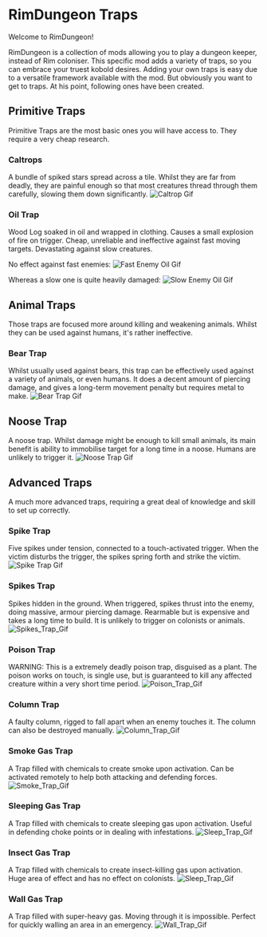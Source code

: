 # RimDungeon Traps
Welcome to RimDungeon! 

RimDungeon is a collection of mods allowing you to play a dungeon keeper, instead of Rim coloniser.
This specific mod adds a variety of traps, so you can embrace your truest kobold desires. Adding your own traps is easy due to a versatile framework available with the mod.
But obviously you want to get to traps. At his point, following ones have been created.
## Primitive Traps
Primitive Traps are the most basic ones you will have access to. They require a very cheap research.
### Caltrops
A bundle of spiked stars spread across a tile. Whilst they are far from deadly, they are painful enough so that most creatures thread through them carefully, slowing them down significantly.
![Caltrop Gif](https://github.com/miki4920/RimDungeon_Traps/blob/main/Wiki/Caltrops_Trap.gif)

### Oil Trap
Wood Log soaked in oil and wrapped in clothing. Causes a small explosion of fire on trigger. Cheap, unreliable and ineffective against fast moving targets. Devastating against slow creatures.

No effect against fast enemies:
![Fast Enemy Oil Gif](https://github.com/miki4920/RimDungeon_Traps/blob/main/Wiki/Oil_Fast_Trap.gif)

Whereas a slow one is quite heavily damaged:
![Slow Enemy Oil Gif](https://github.com/miki4920/RimDungeon_Traps/blob/main/Wiki/Oil_Slow_Trap.gif)

## Animal Traps
Those traps are focused more around killing and weakening animals. Whilst they can be used against humans, it's rather ineffective.
### Bear Trap
Whilst usually used against bears, this trap can be effectively used against a variety of animals, or even humans. It does a decent amount of piercing damage, and gives a long-term movement penalty but requires metal to make.
![Bear Trap Gif](https://github.com/miki4920/RimDungeon_Traps/blob/main/Wiki/Bear_Trap.gif)


## Noose Trap
A noose trap. Whilst damage might be enough to kill small animals, its main benefit is ability to immobilise target for a long time in a noose. Humans are unlikely to trigger it.
![Noose Trap Gif](https://github.com/miki4920/RimDungeon_Traps/blob/main/Wiki/Noose_Trap.gif)

## Advanced Traps
A much more advanced traps, requiring a great deal of knowledge and skill to set up correctly.
### Spike Trap
Five spikes under tension, connected to a touch-activated trigger. When the victim disturbs the trigger, the spikes spring forth and strike the victim.
![Spike Trap Gif](https://github.com/miki4920/RimDungeon_Traps/blob/main/Wiki/Spike_Trap.gif)

### Spikes Trap
Spikes hidden in the ground. When triggered, spikes thrust into the enemy, doing massive, armour piercing damage. Rearmable but is expensive and takes a long time to build. It is unlikely to trigger on colonists or animals.
![Spikes_Trap_Gif](https://github.com/miki4920/RimDungeon_Traps/blob/main/Wiki/Spikes_Trap.gif)

### Poison Trap
WARNING: This is a extremely deadly poison trap, disguised as a plant. The poison works on touch, is single use, but is guaranteed to kill any affected creature within a very short time period.
![Poison_Trap_Gif](https://github.com/miki4920/RimDungeon_Traps/blob/main/Wiki/Poison_Trap.gif)

### Column Trap
A faulty column, rigged to fall apart when an enemy touches it. The column can also be destroyed manually.
![Column_Trap_Gif](https://github.com/miki4920/RimDungeon_Traps/blob/main/Wiki/Column_Trap.gif)

### Smoke Gas Trap
A Trap filled with chemicals to create smoke upon activation. Can be activated remotely to help both attacking and defending forces.
![Smoke_Trap_Gif](https://github.com/miki4920/RimDungeon_Traps/blob/main/Wiki/Smoke_Trap.gif)

### Sleeping Gas Trap
A Trap filled with chemicals to create sleeping gas upon activation. Useful in defending choke points or in dealing with infestations.
![Sleep_Trap_Gif](https://github.com/miki4920/RimDungeon_Traps/blob/main/Wiki/Sleep_Trap.gif)

### Insect Gas Trap
A Trap filled with chemicals to create insect-killing gas upon activation. Huge area of effect and has no effect on colonists.
![Sleep_Trap_Gif](https://github.com/miki4920/RimDungeon_Traps/blob/main/Wiki/Insect_Trap.gif)

### Wall Gas Trap
A Trap filled with super-heavy gas. Moving through it is impossible. Perfect for quickly walling an area in an emergency.
![Wall_Trap_Gif](https://github.com/miki4920/RimDungeon_Traps/blob/main/Wiki/Wall_Trap.gif)
